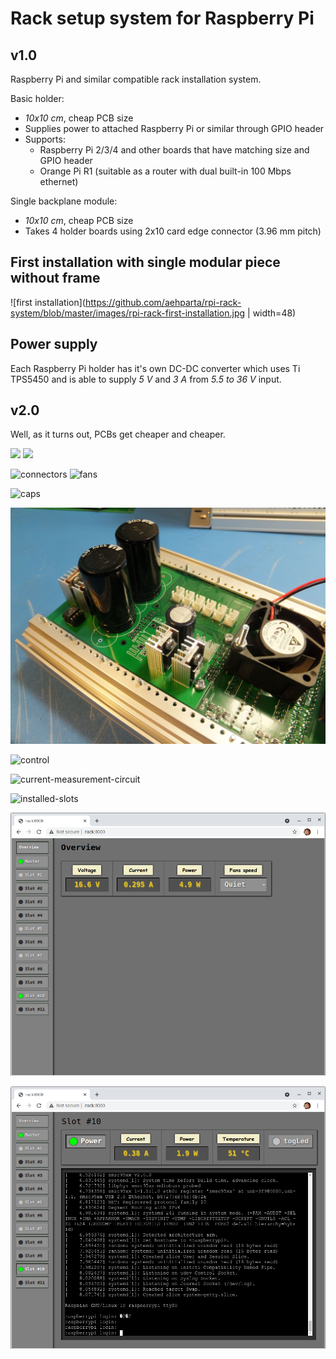 # Rack setup system for Raspberry Pi

## v1.0

Raspberry Pi and similar compatible rack installation system.

Basic holder:
* *10x10 cm*, cheap PCB size
* Supplies power to attached Raspberry Pi or similar through GPIO header
* Supports:
  * Raspberry Pi 2/3/4 and other boards that have matching size and GPIO header
  * Orange Pi R1 (suitable as a router with dual built-in 100 Mbps ethernet)

Single backplane module:
* *10x10 cm*, cheap PCB size
* Takes 4 holder boards using 2x10 card edge connector (3.96 mm pitch)

## First installation with single modular piece without frame
![first installation](https://github.com/aehparta/rpi-rack-system/blob/master/images/rpi-rack-first-installation.jpg | width=48)

## Power supply

Each Raspberry Pi holder has it's own DC-DC converter which uses Ti TPS5450 and is able to supply *5 V* and *3 A* from *5.5 to 36 V* input.

## v2.0

Well, as it turns out, PCBs get cheaper and cheaper.

<img src="https://github.com/aehparta/rpi-rack-system/blob/master/images/holder-empty.jpg" width="40%">
<img src="https://github.com/aehparta/rpi-rack-system/blob/master/images/holder-with-rpi.jpg" width="40%">

![connectors](https://github.com/aehparta/rpi-rack-system/blob/master/images/connectors.jpg) ![fans](https://github.com/aehparta/rpi-rack-system/blob/master/images/fans.jpg)

![caps](https://github.com/aehparta/rpi-rack-system/blob/master/images/caps.jpg)

![active-bridge](https://github.com/aehparta/rpi-rack-system/blob/master/images/active-bridge.jpg)

![control](https://github.com/aehparta/rpi-rack-system/blob/master/images/control.jpg)

![current-measurement-circuit](https://github.com/aehparta/rpi-rack-system/blob/master/images/current-measurement-circuit.jpg)

![installed-slots](https://github.com/aehparta/rpi-rack-system/blob/master/images/installed-slots.jpg)

![ui-overview](https://github.com/aehparta/rpi-rack-system/blob/master/images/ui-overview.png)

![ui-slot-view](https://github.com/aehparta/rpi-rack-system/blob/master/images/ui-slot-view.png)


